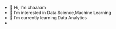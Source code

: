 - 👋 Hi, I’m chaaaam
- 👀 I’m interested in Data Science,Machine Learning
- 🌱 I’m currently learning Data Analytics
- 
<!---
chaaaam/chaaaam is a ✨ special ✨ repository because its `README.md` (this file) appears on your GitHub profile.
You can click the Preview link to take a look at your changes.
--->
